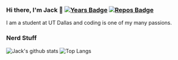 ### Hi there, I'm Jack 👋 [![Years Badge](https://badges.pufler.dev/years/JacksonHoggard)](https://badges.pufler.dev) [![Repos Badge](https://badges.pufler.dev/repos/JacksonHoggard)](https://badges.pufler.dev)
I am a student at UT Dallas and coding is one of my many passions.

### Nerd Stuff
![Jack's github stats](https://github-readme-stats.vercel.app/api?username=JacksonHoggard&count_private=true&show_icons=true&theme=dark)
![Top Langs](https://github-readme-stats.vercel.app/api/top-langs/?username=JacksonHoggard&layout=compact&theme=dark)
